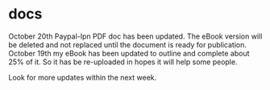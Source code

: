 # docs
October 20th Paypal-Ipn PDF doc has been updated. The eBook version will be deleted and not replaced until the document is ready for publication.
October 19th my eBook has been updated to outline and complete about 25% of it. So it has be re-uploaded in hopes it will help some people.

Look for more updates within the next week.
